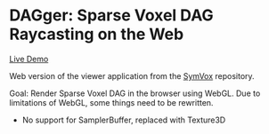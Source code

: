 # DAGger: Sparse Voxel DAG Raycasting on the Web

[Live Demo](http://45.77.96.202/dagger/)

Web version of the viewer application from the [SymVox](https://github.com/RvanderLaan/SymVox) repository.

Goal: Render Sparse Voxel DAG in the browser using WebGL.
Due to limitations of WebGL, some things need to be rewritten.
- No support for SamplerBuffer, replaced with Texture3D 

